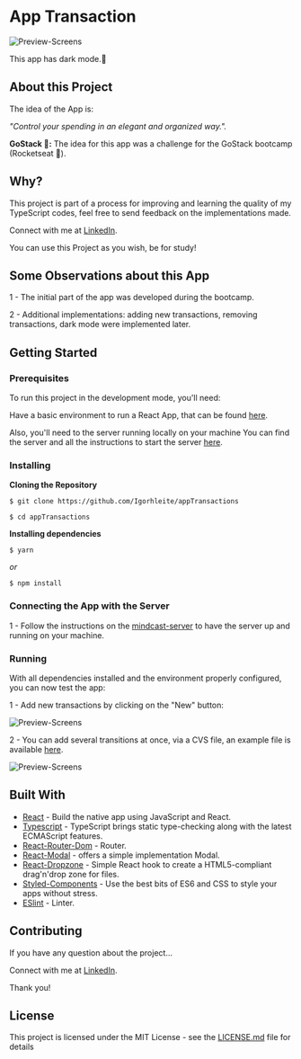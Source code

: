 


# App Transaction

![Preview-Screens](https://s7.gifyu.com/images/ezgif.com-video-to-gif22e5e46fd275a2aa.gif)

This app has dark mode.🧛

## About this Project

The idea of the App is:

_"Control your spending in an elegant and organized way."._


**GoStack 🤩:** The idea for this app was a challenge for the GoStack bootcamp (Rocketseat 🚀).

## Why?

This project is part of a process for improving and learning the quality of my TypeScript codes, feel free to send feedback on the implementations made.

Connect with me at [LinkedIn](https://www.linkedin.com/in/igorhl/).

You can use this Project as you wish, be for study!

## Some Observations about this App

1 - The initial part of the app was developed during the bootcamp.

2 - Additional implementations: adding new transactions, removing transactions, dark mode were implemented later.

## Getting Started

### Prerequisites

To run this project in the development mode, you'll need:

Have a basic environment to run a React App, that can be found [here](https://github.com/facebook/react).

Also, you'll need to the server running locally on your machine  You can find the server and all the instructions to start the server [here](https://github.com/facebook/react).


### Installing

**Cloning the Repository**

```
$ git clone https://github.com/Igorhleite/appTransactions

$ cd appTransactions
```

**Installing dependencies**

```
$ yarn
```

_or_

```
$ npm install
```

### Connecting the App with the Server

1 - Follow the instructions on the [mindcast-server](https://github.com/steniowagner/mindcast-server) to have the server up and running on your machine.



### Running

With all dependencies installed and the environment properly configured, you can now test the app:

1 - Add new transactions by clicking on the "New" button:

![Preview-Screens](https://s7.gifyu.com/images/ezgif.com-video-to-gif-1beeba831f9ae9046.gif)

2 - You can add several transitions at once, via a CVS file, an example file is available [here](https://www.4shared.com/s/fPFyJf5G5ea).
 
![Preview-Screens](https://s7.gifyu.com/images/simplescreenrecorder-2020-07-08_12.24.07.gif)





## Built With

- [React](https://github.com/facebook/react) - Build the native app using JavaScript and React.
- [Typescript](https://www.typescriptlang.org/docs/handbook/react.html) - TypeScript brings static type-checking along with the latest ECMAScript features.
- [React-Router-Dom](https://reactrouter.com/web/guides/quick-start) - Router.
- [React-Modal](https://www.npmjs.com/package/react-modal) - offers a simple implementation Modal.
- [React-Dropzone](https://react-dropzone.js.org/) - Simple React hook to create a HTML5-compliant drag'n'drop zone for files.
- [Styled-Components](https://github.com/axios/axios) - Use the best bits of ES6 and CSS to style your apps without stress.
- [ESlint](https://eslint.org/) - Linter.

## Contributing

If you have any question about the project...

Connect with me at [LinkedIn](https://www.linkedin.com/in/igorhl/).

Thank you!

## License

This project is licensed under the MIT License - see the [LICENSE.md](https://github.com/steniowagner/mindCast/blob/master/LICENSE) file for details
